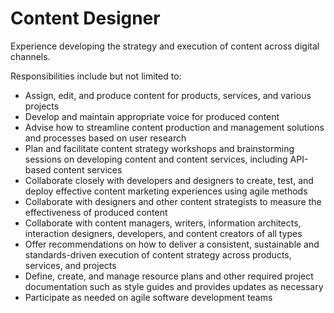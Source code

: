 # Content Designer

Experience developing the strategy and execution of content across digital channels.

Responsibilities include but not limited to:
- Assign, edit, and produce content for products, services, and various projects
- Develop and maintain appropriate voice for produced content
- Advise how to streamline content production and management solutions and processes based on user research
- Plan and facilitate content strategy workshops and brainstorming sessions on developing content and content services, including API-based content services
- Collaborate closely with developers and designers to create, test, and deploy effective content marketing experiences using agile methods
- Collaborate with designers and other content strategists to measure the effectiveness of produced content
- Collaborate with content managers, writers, information architects, interaction designers, developers, and content creators of all types
- Offer recommendations on how to deliver a consistent, sustainable and standards-driven execution of content strategy across products, services, and projects
- Define, create, and manage resource plans and other required project documentation such as style guides and provides updates as necessary
- Participate as needed on agile software development teams

